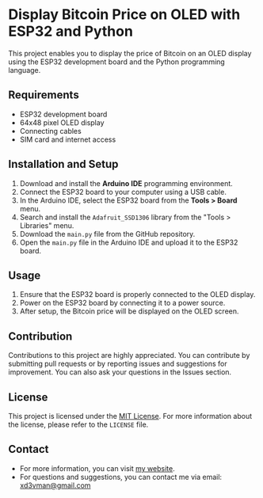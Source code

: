 # Display Bitcoin Price on OLED with ESP32 and Python

This project enables you to display the price of Bitcoin on an OLED display using the ESP32 development board and the Python programming language.

## Requirements

- ESP32 development board
- 64x48 pixel OLED display
- Connecting cables
- SIM card and internet access

## Installation and Setup

1. Download and install the **Arduino IDE** programming environment.
2. Connect the ESP32 board to your computer using a USB cable.
3. In the Arduino IDE, select the ESP32 board from the **Tools > Board** menu.
4. Search and install the `Adafruit_SSD1306` library from the "Tools > Libraries" menu.
5. Download the `main.py` file from the GitHub repository.
6. Open the `main.py` file in the Arduino IDE and upload it to the ESP32 board.

## Usage

1. Ensure that the ESP32 board is properly connected to the OLED display.
2. Power on the ESP32 board by connecting it to a power source.
3. After setup, the Bitcoin price will be displayed on the OLED screen.

## Contribution

Contributions to this project are highly appreciated. You can contribute by submitting pull requests or by reporting issues and suggestions for improvement. You can also ask your questions in the Issues section.

## License

This project is licensed under the [MIT License](LICENSE). For more information about the license, please refer to the `LICENSE` file.

## Contact

- For more information, you can visit [my website](http://sobhan.hashnode.dev).
- For questions and suggestions, you can contact me via email: xd3vman@gmail.com
